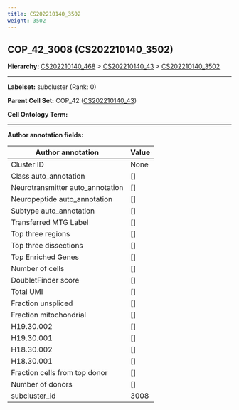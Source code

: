 ```yaml
---
title: CS202210140_3502
weight: 3502
---
```

## COP_42_3008 (CS202210140_3502)
<b>Hierarchy: </b>
[CS202210140_468](cell_sets/CS202210140_468.md) >
[CS202210140_43](cell_sets/CS202210140_43.md) >
[CS202210140_3502](cell_sets/CS202210140_3502.md)

---


**Labelset:** subcluster (Rank: 0)

**Parent Cell Set:** COP_42 ([CS202210140_43](cell_sets/CS202210140_43.md))



**Cell Ontology Term:** 

[MARKER GENES.]: #


---

[TRANSFERRED ANNOTATIONS.]: #


[AUTHOR ANNOTATION FIELDS.]: #


**Author annotation fields:**

| Author annotation | Value |
|-------------------|-------|
|Cluster ID|None|
|Class auto_annotation|[]|
|Neurotransmitter auto_annotation|[]|
|Neuropeptide auto_annotation|[]|
|Subtype auto_annotation|[]|
|Transferred MTG Label|[]|
|Top three regions|[]|
|Top three dissections|[]|
|Top Enriched Genes|[]|
|Number of cells|[]|
|DoubletFinder score|[]|
|Total UMI|[]|
|Fraction unspliced|[]|
|Fraction mitochondrial|[]|
|H19.30.002|[]|
|H19.30.001|[]|
|H18.30.002|[]|
|H18.30.001|[]|
|Fraction cells from top donor|[]|
|Number of donors|[]|
|subcluster_id|3008|
